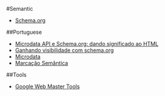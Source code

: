 #Semantic

- [Schema.org](http://schema.org/)

##Portuguese

- [Microdata API e Schema.org: dando significado ao HTML](http://desenvolvimentoparaweb.com/html/microdata-api-schema-org-significado-html/)
- [Ganhando visibilidade com schema.org](http://loopinfinito.com.br/2012/05/07/ganhando-visibilidade-com-schema-org/)
- [Microdata](http://loopinfinito.com.br/2012/05/02/microdata/)
- [Marcação Semântica](http://loopinfinito.com.br/2012/04/26/marcacao-semantica/)

##Tools

- [Google Web Master Tools](http://www.google.com/webmasters/tools/richsnippets "Ferramenta de teste de dados estruturados")
